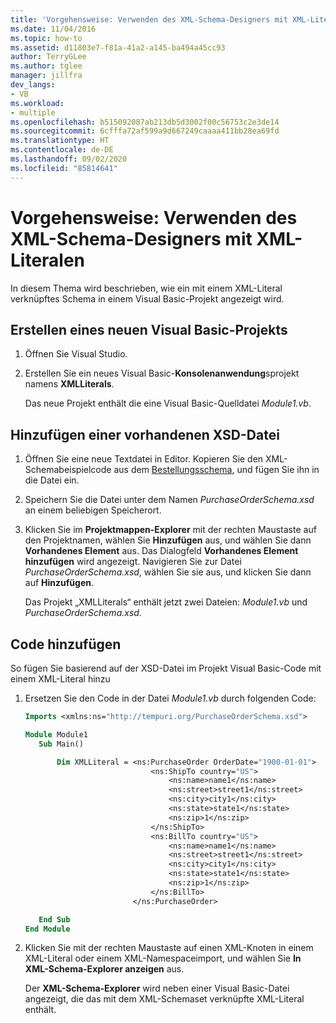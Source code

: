 ```yaml
---
title: 'Vorgehensweise: Verwenden des XML-Schema-Designers mit XML-Literalen'
ms.date: 11/04/2016
ms.topic: how-to
ms.assetid: d11803e7-f81a-41a2-a145-ba494a45cc93
author: TerryGLee
ms.author: tglee
manager: jillfra
dev_langs:
- VB
ms.workload:
- multiple
ms.openlocfilehash: b515092087ab213db5d3002f00c56753c2e3de14
ms.sourcegitcommit: 6cfffa72af599a9d667249caaaa411bb28ea69fd
ms.translationtype: HT
ms.contentlocale: de-DE
ms.lasthandoff: 09/02/2020
ms.locfileid: "85814641"
---
```

# <a name="how-to-use-the-xml-schema-designer-with-xml-literals"></a>Vorgehensweise: Verwenden des XML-Schema-Designers mit XML-Literalen

In diesem Thema wird beschrieben, wie ein mit einem XML-Literal verknüpftes Schema in einem Visual Basic-Projekt angezeigt wird.

## <a name="create-a-new-visual-basic-project"></a>Erstellen eines neuen Visual Basic-Projekts

1. Öffnen Sie Visual Studio.

2. Erstellen Sie ein neues Visual Basic-**Konsolenanwendung**sprojekt namens **XMLLiterals**.

     Das neue Projekt enthält die eine Visual Basic-Quelldatei *Module1.vb*.

## <a name="add-an-existing-xsd-file"></a>Hinzufügen einer vorhandenen XSD-Datei

1. Öffnen Sie eine neue Textdatei in Editor. Kopieren Sie den XML-Schemabeispielcode aus dem [Bestellungsschema](../xml-tools/sample-xsd-file-simple-schema.md), und fügen Sie ihn in die Datei ein.

2. Speichern Sie die Datei unter dem Namen *PurchaseOrderSchema.xsd* an einem beliebigen Speicherort.

3. Klicken Sie im **Projektmappen-Explorer** mit der rechten Maustaste auf den Projektnamen, wählen Sie **Hinzufügen** aus, und wählen Sie dann **Vorhandenes Element** aus. Das Dialogfeld **Vorhandenes Element hinzufügen** wird angezeigt. Navigieren Sie zur Datei *PurchaseOrderSchema.xsd*, wählen Sie sie aus, und klicken Sie dann auf **Hinzufügen**.

     Das Projekt „XMLLiterals“ enthält jetzt zwei Dateien: *Module1.vb* und *PurchaseOrderSchema.xsd*.

## <a name="add-code"></a>Code hinzufügen

So fügen Sie basierend auf der XSD-Datei im Projekt Visual Basic-Code mit einem XML-Literal hinzu

1. Ersetzen Sie den Code in der Datei *Module1.vb* durch folgenden Code:

   ```vb
   Imports <xmlns:ns="http://tempuri.org/PurchaseOrderSchema.xsd">

   Module Module1
      Sub Main()

          Dim XMLLiteral = <ns:PurchaseOrder OrderDate="1900-01-01">
                               <ns:ShipTo country="US">
                                   <ns:name>name1</ns:name>
                                   <ns:street>street1</ns:street>
                                   <ns:city>city1</ns:city>
                                   <ns:state>state1</ns:state>
                                   <ns:zip>1</ns:zip>
                               </ns:ShipTo>
                               <ns:BillTo country="US">
                                   <ns:name>name1</ns:name>
                                   <ns:street>street1</ns:street>
                                   <ns:city>city1</ns:city>
                                   <ns:state>state1</ns:state>
                                   <ns:zip>1</ns:zip>
                               </ns:BillTo>
                           </ns:PurchaseOrder>

      End Sub
   End Module
   ```

2. Klicken Sie mit der rechten Maustaste auf einen XML-Knoten in einem XML-Literal oder einem XML-Namespaceimport, und wählen Sie **In XML-Schema-Explorer anzeigen** aus.

   Der **XML-Schema-Explorer** wird neben einer Visual Basic-Datei angezeigt, die das mit dem XML-Schemaset verknüpfte XML-Literal enthält.
